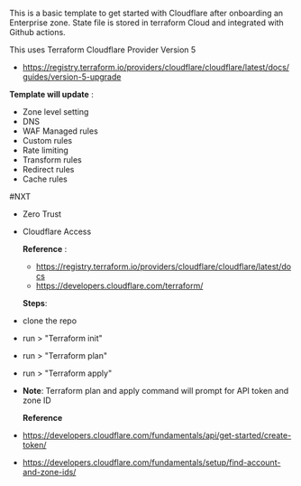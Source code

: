 This is a basic template to get started with Cloudflare after onboarding an Enterprise zone. State file is stored in terraform Cloud and integrated with Github actions.

This uses Terraform Cloudflare Provider Version 5

- https://registry.terraform.io/providers/cloudflare/cloudflare/latest/docs/guides/version-5-upgrade

**Template will update** :

- Zone level setting
- DNS
- WAF Managed rules
- Custom rules
- Rate limiting
- Transform rules
- Redirect rules
- Cache rules

#NXT

- Zero Trust
- Cloudflare Access

  **Reference** :

  - https://registry.terraform.io/providers/cloudflare/cloudflare/latest/docs
  - https://developers.cloudflare.com/terraform/

  **Steps**:

- clone the repo
- run > "Terraform init"
- run > "Terraform plan"
- run > "Terraform apply"

- **Note**: Terraform plan and apply command will prompt for API token and zone ID

  **Reference**

- https://developers.cloudflare.com/fundamentals/api/get-started/create-token/
- https://developers.cloudflare.com/fundamentals/setup/find-account-and-zone-ids/
